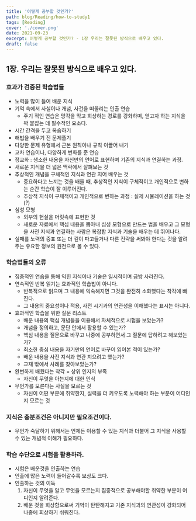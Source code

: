 ```yaml
---
title: '어떻게 공부할 것인가?'
path: blog/Reading/how-to-study1
tags: [Reading]
cover: './cover.png'
date: 2021-09-23
excerpt: 어떻게 공부할 것인가? - 1장 우리는 잘못된 방식으로 배우고 있다.
draft: false
---
```


## 1장. 우리는 잘못된 방식으로 배우고 있다.

### 효과가 검증된 학습법들

- 노력을 많이 들여 배운 지식
- 기억 속에서 사실이나 개념, 사건을 떠올리는 인출 연습
  - 주기 적인 연습은 망각을 막고 회상하는 경로를 강화하며, 얻고자 하는 지식을 꽉 붙잡는 데 필수적인 요소다.
- 시간 간격을 두고 복습하기
- 해법을 배우기 전 문제풀기
- 다양한 문제 유형에서 근본 원칙이나 규칙 이끌어 내기
- 교차 연습이나, 다양하게 변화를 준 연습
- 정교화 : 생소한 내용을 자신만의 언어로 표현하며 기존의 지식과 연결하는 과정.
- 새로운 지식을 더 넓은 맥락에서 살펴보는 것
- 추상적인 개념을 구체적인 지식과 연관 지어 배우는 것
  - 중요하다고 느끼는 것을 배울 때, 추상적인 지식이 구체적이고 개인적으로 변하는 순간 학습이 잘 이루어진다.
  - 추상적 지식이 구체적이고 개인적으로 변하는 과정 : 실제 시뮬레이션을 하는 것(?)
- 심성 모형
  - 외부의 현실을 머릿속에 표현한 것
  - 새로운 자료에서 핵심 내용을 뽑아내 심성 모형으로 만드는 법을 배우고 그 모형을 사전 지식과 연결하는 사람은 복잡합 지식과 기술을 배우는 데 뛰어나다.
- 실패를 노력의 증표 또는 더 깊이 파고들거나 다른 전략을 써봐야 한다는 것을 알려주는 유요한 정보의 원천으로 볼 수 있다.

### 학습법들의 오류

- 집중적인 연습을 통해 익힌 지식이나 기술은 일시적이며 금방 사라진다.
- 연속적인 반복 읽기는 효과적인 학습법이 아니다.
  - 반복적으로 읽으며 그 내용에 익숙해지면 그것을 완전히 소화했다는 착각에 빠진다.
  - 그 내용의 중요성이나 적용, 사전 시기과의 연관성을 이해했다는 표시는 아니다.
- 효과적인 학습을 위한 질문 리스트
  - 배운 내용의 핵심 개념들을 이용해서 자체적으로 시험을 보았는가?
  - 개념을 정의하고, 문단 안에서 활용할 수 있는가?
  - 핵심 내용을 질문으로 바꾸고 나중에 공부하면서 그 질문에 답하려고 해보았는가?
  - 최소한 중심 내용을 자기만의 언어로 바꾸어 읽어본 적이 있는가?
  - 배운 내용을 사전 지식과 연관 지으려고 했는가?
  - 교재 밖에서 사례를 찾아보았는가?
- 완변하게 배웠다는 착각 = 상위 인지의 부족
  - 자신이 무엇을 아는지에 대한 인식
- 무언가를 모른다는 사실을 모르는 것
  - 자신이 어떤 부분에 취약한지, 실력을 더 키우도록 노력해야 하는 부분이 어디인지 모르는 것

### 지식은 충분조건은 아니지만 필요조건이다.

- 무언가 숙달하기 위해서는 언제든 이용할 수 있는 지식과 더불어 그 지식을 사용할 수 있는 개념적 이해가 필요하다.

### 학습 수단으로 시험을 활용하라.

- 시험은 배운것을 인출하는 연습
- 인출에 많은 노력이 들어갈수록 보상도 크다.
- 인출하는 것의 이득
  1. 자신이 무엇을 알고 무엇을 모르는지 집중적으로 공부해야할 취약한 부분이 어디인지 알려준다.
  2. 배운 것을 회상함으로써 기억이 탄탄해지고 기존 지식과의 연관성이 강화되어 나중에 회상하기 쉬워진다.
